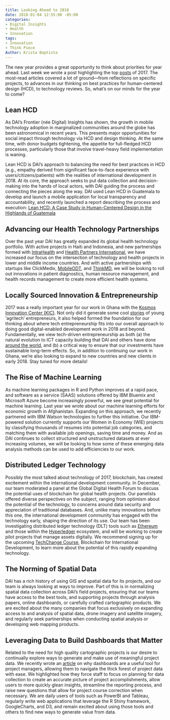 ```yaml
---
title: Looking Ahead to 2018
date: 2018-01-04 12:55:00 -05:00
categories:
- Digital Insights
- Health
- Innovation
tags:
- Innovation
- Think Piece
Author: Krista Baptista
---
```


The new year provides a great opportunity to think about priorities for year ahead. Last week we wrote a post highlighting the top [posts](https://dai-global-digital.com/digital-at-dai-year-in-review-top-ten-posts-of-2017.html) of 2017. The most-read articles covered a lot of ground—from reflections on specific projects, to advances in our thinking on best practices for human-centered design (HCD), to technology reviews. So, what’s on our minds for the year to come?

## **Lean HCD**

As DAI’s Frontier (née Digital) Insights has shown, the growth in mobile technology adoption in marginalized communities around the globe has been astronomical in recent years. This presents major opportunities for social impact through technology via HCD and design thinking. At the same time, with donor budgets tightening, the appetite for full-fledged HCD processes, particularly those that involve travel-heavy field implementation is waning.

Lean HCD is DAI’s approach to balancing the need for best practices in HCD (e.g., empathy derived from significant face-to-face experience with users/citizens/patients) with the realities of international development in 2018. At its core, the approach seeks to put data collection and decision-making into the hands of local actors, with DAI guiding the process and connecting the pieces along the way. DAI used Lean HCD in Guatemala to develop and launch a mobile application for local transparency and accountability, and recently launched a report describing the process and execution: [Lean HCD: A Case Study in Human-Centered Design in the Highlands of Guatemala](https://dai-global-digital.com/dai-launches-human-centered-design-whitepaper.html)

## **Advancing our Health Technology Partnerships**

Over the past year DAI has greatly expanded its global health technology portfolio. With active projects in Haiti and Indonesia, and new partnerships formed with [IntraHealth](https://www.dai.com/news/dai-and-intrahealth-join-forces-to-amplify-global-health-impact) and [Health Partners International](https://www.dai.com/news/dai-acquires-hpi-group-adds-expertise-in-global-health-womens-empowerment), we have increased our focus on the intersection of technology and health projects in lower and middle income countries. And with active partnerships with startups like ClickMedix, [MobileODT](https://www.dai.com/news/dai-invests-in-mobileodt-a-breakthrough-provider-of-cervical-cancer-detection-tech), and [ThinkMD](https://www.dai.com/news/dai-invests-in-thinkmds-clinical-assessment-technology), we will be looking to roll out innovations in patient diagnostics, human resource management, and health records management to create more efficient health systems.

## **Locally Sourced Innovation & Entrepreneurship**

2017 was a really important year for our work in Ghana with the [Kosmos Innovation Center (KIC)](https://dai-global-digital.com/catalyzing-ghanas-growing-agritech-ecosystem.html). Not only did it generate some cool [stories](https://dai-global-digital.com/women-in-agritech-profiles-from-ghana.html) of young ‘agritech’ entrepreneurs, it also helped formed the foundation for our thinking about where tech entrepreneurship fits into our overall approach to doing good digital-enabled development work in 2018 and beyond. Fundamentally, we view tech-driven entrepreneurship as both (a) the natural evolution to ICT capacity building that DAI and others have done [around the world](https://dai-global-digital.com/6-things-i-have-learned-about-delivering-an-introductory-ict-training.html), and (b) a critical way to ensure that our investments have sustainable long-term effects. So, in addition to continuing our work in Ghana, we’re also looking to expand to new countries and new clients in early 2018. Stay tuned for more details!

## **The Rise of Machine Learning**

As machine learning packages in R and Python improves at a rapid pace, and software as a service (SAAS) solutions offered by IBM Bluemix and Microsoft Azure become increasingly powerful, we see great potential for machine learning. Last year we wrote about our machine learning efforts for economic growth in Afghanistan. Expanding on this approach, we recently partnered with IBM Watson technologies to further this initiative. Our IBM-powered solution currently supports our Women in Economy (WIE) projects by classifying thousands of resumes into potential job categories, and matching them with available job openings, saving time and money. And as DAI continues to collect structured and unstructured datasets at ever increasing volumes, we will be looking to how some of these emerging data analysis methods can be used to add efficiencies to our work.

## **Distributed Ledger Technology**

Possibly the most talked about technology of 2017, blockchain, has created excitement within the international development community. In December, our team moderated a panel at the Global Digital Health Forum to discuss the potential uses of blockchain for global health projects. Our panelists offered diverse perspectives on the subject, ranging from optimism about the potential of the technology, to concerns around data security and appreciation of traditional databases. And, unlike many innovations before this one, the international development community has engaged with the technology early, shaping the direction of its use. Our team has been investigating distributed ledger technology (DLT) tools such as [Ethereum](https://www.ethereum.org/) and those within the [Hyperledger](https://www.hyperledger.org/) ecosystem, and will be working to create pilot projects that manage assets digitally. We recommend signing up for the upcoming [TechChange Course](https://course.tc/catalog/course/5b5f9e57-b013-4a6d-b696-3bce63b7f8be), Blockchain for International Development, to learn more about the potential of this rapidly expanding technology.

## **The Norming of Spatial Data**

DAI has a rich history of using GIS and spatial data for its projects, and our team is always looking at ways to improve. Part of this is in normalizing spatial data collection across DAI’s field projects, ensuring that our teams have access to the best tools, and supporting projects through analysis papers, online dashboards, or carefully crafted cartographic products. We are excited about the many companies that focus exclusively on expanding access to and analysis of spatial data, drone imagery and satellite imagery, and regularly seek partnerships when conducting spatial analysis or developing web mapping products.

## **Leveraging Data to Build Dashboards that Matter**

Related to the need for high quality cartographic projects is our desire to continually explore ways to generate and make use of meaningful project data. We recently wrote an [article](https://dai-global-digital.com/why-a-dashboard-isnt-just-a-dashboard.html) on why dashboards are a useful tool for project managers, allowing them to navigate the thick forest of project data with ease. We highlighted how they force staff to focus on planning for data collection to create an accurate picture of project accomplishments, allow users to more quickly glean insights, streamline the reporting process, and raise new questions that allow for project course correction when necessary. We are daily users of tools such as PowerBI and Tableau, regularly write web applications that leverage the R Shiny framework, GoogleCharts, and D3, and remain excited about using those tools and others to find new ways to generate value from data.